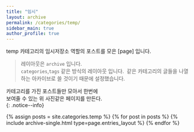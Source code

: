 ```yaml
---
title: "임시"
layout: archive
permalink: /categories/temp/
sidebar_main: true
author_profile: true
---
```


temp 카테고리의 임시저장소 역할의 포스트를 모은 [page] 입니다.    
> 레이아웃은 `archive` 입니다.  
> `categories`,`tags`  같은 방식의 레이아웃 입니다.
>  같은 카테고리의 글들을 나열하는 아카이브로 
>  쓸 것이기 때문에 설정했습니다.

카테고리를 가진 포스트들만 모아서 한번에  
보여줄 수 있는 위 사진같은 페이지를 만든다.  
{: .notice--info}

{% assign posts = site.categories.temp %}
{% for post in posts %} {% include archive-single.html type=page.entries_layout %} {% endfor %}
